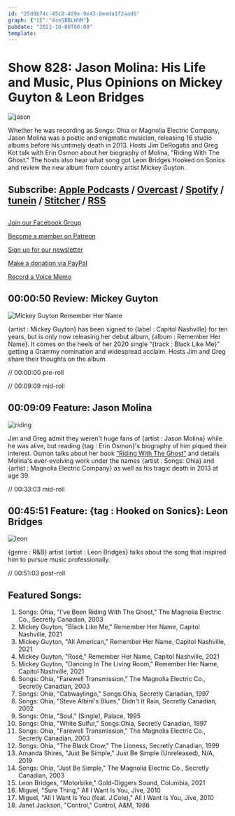 ```yaml
---
id: "25d9b74c-45c8-429e-9e43-8eeda1f2aad6"
graph: {"1E":"4soSBBLHhM"}
pubdate: "2021-10-08T00:00"
template: 
---
```






# Show 828: Jason Molina: His Life and Music, Plus Opinions on Mickey Guyton & Leon Bridges

![jason](https://static.soundopinions.org/images/2021/jason.jpeg)

Whether he was recording as Songs: Ohia or Magnolia Electric Company, Jason Molina was a poetic and enigmatic musician, releasing 16 studio albums before his untimely death in 2013. Hosts Jim DeRogatis and Greg Kot talk with Erin Osmon about her biography of Molina, "Riding With The Ghost." The hosts also hear what song got Leon Bridges Hooked on Sonics and review the new album from country artist Mickey Guyton. 



## Subscribe: [Apple Podcasts](https://itunes.apple.com/us/podcast/sound-opinions/id94793843) / [Overcast](https://overcast.fm/itunes94793843/sound-opinions) / [Spotify](https://open.spotify.com/show/1kNR8YL7TBrQuRxDdS4wtU) / [tunein](https://tunein.com/podcasts/Music-Podcasts/Sound-Opinions-p60273/) / [Stitcher](http://www.stitcher.com/podcast/sound-opinions) / [RSS](https://feeds.simplecast.com/Nn6fjnB0)



## 

[Join our Facebook Group](https://bit.ly/3sivr9T)

[Become a member on Patreon](https://bit.ly/3slWZvc)

[Sign up for our newsletter](https://bit.ly/3eEvRnG)

[Make a donation via PayPal](https://bit.ly/3dmt9lU)

[Record a Voice Memo](https://bit.ly/2RyD5Ah)



## 00:00:50 Review: Mickey Guyton

![Mickey Guyton Remember Her Name](https://static.soundopinions.org/assets/828/1E5.jpg)

{artist : Mickey Guyton} has been signed to {label : Capitol Nashville} for ten years, but is only now releasing her debut album, {album : Remember Her Name}. It comes on the heels of her 2020 single “{track : Black Like Me}” getting a Grammy nomination and widespread acclaim. Hosts Jim and Greg share their thoughts on the album.

// 00:00:00 pre-roll

// 00:09:09 mid-roll



## 00:09:09 Feature: Jason Molina

![riding](https://static.soundopinions.org/images/2021/riding.jpeg)

Jim and Greg admit they weren't huge fans of {artist : Jason Molina} while he was alive, but reading {tag : Erin Osmon}'s biography of him piqued their interest. Osmon talks about her book [“Riding With The Ghost”](https://bookshop.org/books/jason-molina-riding-with-the-ghost-9781538112182/9781538112182) and details Molina's ever-evolving work under the names {artist : Songs: Ohia} and {artist : Magnolia Electric Company} as well as his tragic death in 2013 at age 39.

// 00:33:03 mid-roll



## 00:45:51 Feature: {tag : Hooked on Sonics}: Leon Bridges

![leon](https://static.soundopinions.org/images/2021/leon.jpeg)

{genre : R&B} artist {artist : Leon Bridges} talks about the song that inspired him to pursue music professionally.

// 00:51:03 post-roll



## Featured Songs:

1. Songs: Ohia, "I've Been Riding With The Ghost," The Magnolia Electric Co., Secretly Canadian, 2003
2. Mickey Guyton, "Black Like Me," Remember Her Name, Capitol Nashville, 2021
3. Mickey Guyton, "All American," Remember Her Name, Capitol Nashville, 2021
4. Mickey Guyton, "Rosé," Remember Her Name, Capitol Nashville, 2021
5. Mickey Guyton, "Dancing In The Living Room," Remember Her Name, Capitol Nashville, 2021
6. Songs: Ohia, "Farewell Transmission," The Magnolia Electric Co., Secretly Canadian, 2003
7. Songs: Ohia, "Cabwaylingo," Songs:Ohia, Secretly Canadian, 1997
8. Songs: Ohia, "Steve Albini's Blues," Didn't It Rain, Secretly Canadian, 2002
9. Songs: Ohia, "Soul," (Single), Palace, 1995
10. Songs: Ohia, "White Sulfur," Songs:Ohia, Secretly Canadian, 1997
11. Songs: Ohia, "Farewell Transmission," The Magnolia Electric Co., Secretly Canadian, 2003
12. Songs: Ohia, "The Black Crow," The Lioness, Secretly Canadian, 1999
13. Amanda Shires, "Just Be Simple," Just Be Simple (Unreleased), N/A, 2019
14. Songs: Ohia, "Just Be Simple," The Magnolia Electric Co., Secretly Canadian, 2003
15. Leon Bridges, "Motorbike," Gold-Diggers Sound, Columbia, 2021
16. Miguel, "Sure Thing," All I Want Is You, Jive, 2010
17. Miguel, "All I Want Is You (feat. J.Cole)," All I Want Is You, Jive, 2010
18. Janet Jackson, "Control," Control, A&M, 1986